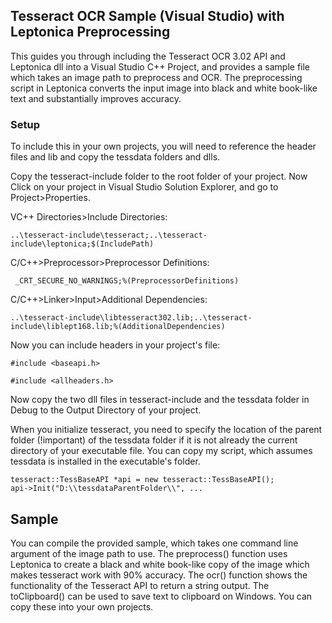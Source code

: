 ## Tesseract OCR Sample (Visual Studio) with Leptonica Preprocessing

This guides you through including the Tesseract OCR 3.02 API and Leptonica dll into a Visual Studio C++ Project, and  provides a sample file which takes an image path to preprocess and OCR. The preprocessing script in Leptonica converts the input image into black and white book-like text and substantially improves accuracy.

### Setup

To include this in your own projects, you will need to reference the header files and lib and copy the tessdata folders and dlls.

Copy the tesseract-include folder to the root folder of your project. Now Click on your project in Visual Studio Solution Explorer, and go to Project>Properties. 

VC++ Directories>Include Directories:
```
..\tesseract-include\tesseract;..\tesseract-include\leptonica;$(IncludePath)
```

C/C++>Preprocessor>Preprocessor Definitions:
```
 _CRT_SECURE_NO_WARNINGS;%(PreprocessorDefinitions)
```

C/C++>Linker>Input>Additional Dependencies:
```
..\tesseract-include\libtesseract302.lib;..\tesseract-include\liblept168.lib;%(AdditionalDependencies)
```

Now you can include headers in your project's file:

```#include <baseapi.h>```

```#include <allheaders.h>```


Now copy the two dll files in tesseract-include and the tessdata folder in Debug to the Output Directory of your project.

When you initialize tesseract, you need to specify the location of the parent folder (!important) of the tessdata folder if it is not already the current directory of your executable file. You can copy my script, which assumes tessdata  is installed in the executable's folder.

```
tesseract::TessBaseAPI *api = new tesseract::TessBaseAPI();
api->Init("D:\\tessdataParentFolder\\", ...
```


## Sample

You can compile the provided sample, which takes one command line argument of the image path to use. The preprocess()  function uses Leptonica to create a black and white book-like copy of the image which makes tesseract work with 90% accuracy. The ocr() function shows the  functionality of the Tesseract API to return a string output. The toClipboard() can be used to save text to clipboard on Windows. You can copy these into your own projects.
